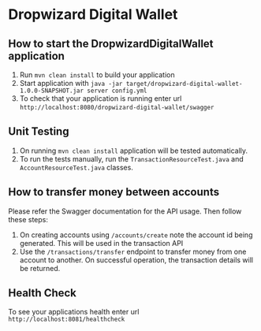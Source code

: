 # Dropwizard Digital Wallet

How to start the DropwizardDigitalWallet application
---

1. Run `mvn clean install` to build your application
1. Start application with `java -jar target/dropwizard-digital-wallet-1.0.0-SNAPSHOT.jar server config.yml`
1. To check that your application is running enter url `http://localhost:8080/dropwizard-digital-wallet/swagger`

Unit Testing
---
1. On running `mvn clean install` application will be tested automatically.
1. To run the tests manually, run the `TransactionResourceTest.java` and `AccountResourceTest.java` classes.

How to transfer money between accounts
---
Please refer the Swagger documentation for the API usage. Then follow these steps:
1. On creating accounts using `/accounts/create` note the account id being generated. 
This will be used in the transaction API
1. Use the `/transactions/transfer` endpoint to transfer money from one account to another. 
On successful operation, the transaction details will be returned.

Health Check
---

To see your applications health enter url `http://localhost:8081/healthcheck`
